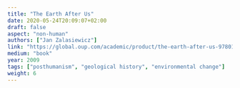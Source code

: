 ```yaml
---
title: "The Earth After Us"
date: 2020-05-24T20:09:07+02:00
draft: false
aspect: "non-human"
authors: ["Jan Zalasiewicz"]
link: "https://global.oup.com/academic/product/the-earth-after-us-9780199214983?cc=us&lang=en& "
medium: "book"
year: 2009
tags: ["posthumanism", "geological history", "environmental change"]
weight: 6
---
```

